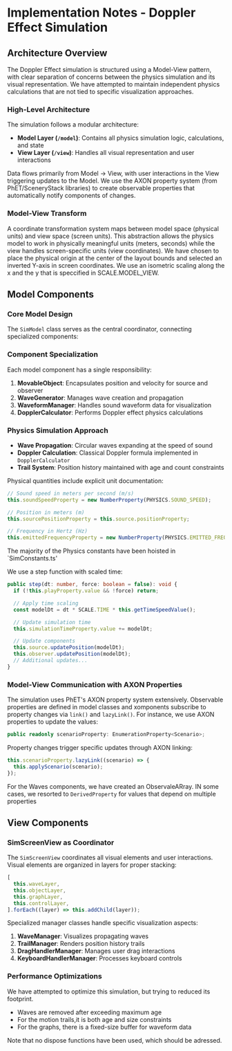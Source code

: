 # Implementation Notes - Doppler Effect Simulation

## Architecture Overview

The Doppler Effect simulation is structured using a Model-View pattern, with clear separation of concerns between the physics simulation and its visual representation. We have attempted to maintain independent physics calculations that are not tied to specific visualization approaches.

### High-Level Architecture

The simulation follows a modular architecture:

- **Model Layer (`/model`)**: Contains all physics simulation logic, calculations, and state
- **View Layer (`/view`)**: Handles all visual representation and user interactions

Data flows primarily from Model → View, with user interactions in the View triggering updates to the Model. We use the AXON property system (from PhET/SceneryStack libraries) to create observable properties that automatically notify components of changes.

### Model-View Transform
A coordinate transformation system maps between model space (physical units) and view space (screen units). This abstraction allows the physics model to work in physically meaningful units (meters, seconds) while the view handles screen-specific units (view coordinates). We have chosen to place the physical origin at the center of the layout bounds and selected an inverted Y-axis in screen coordinates. We use an isometric scaling along the x and the y that is speccified in SCALE.MODEL_VIEW. 

## Model Components

### Core Model Design
The `SimModel` class serves as the central coordinator, connecting specialized components:

### Component Specialization
Each model component has a single responsibility:

1. **MovableObject**: Encapsulates position and velocity for source and observer
2. **WaveGenerator**: Manages wave creation and propagation 
3. **WaveformManager**: Handles sound waveform data for visualization
4. **DopplerCalculator**: Performs Doppler effect physics calculations


### Physics Simulation Approach
- **Wave Propagation**: Circular waves expanding at the speed of sound
- **Doppler Calculation**: Classical Doppler formula implemented in `DopplerCalculator`
- **Trail System**: Position history maintained with age and count constraints

Physical quantities include explicit unit documentation:

```typescript
// Sound speed in meters per second (m/s)
this.soundSpeedProperty = new NumberProperty(PHYSICS.SOUND_SPEED);

// Position in meters (m)
this.sourcePositionProperty = this.source.positionProperty;

// Frequency in Hertz (Hz)
this.emittedFrequencyProperty = new NumberProperty(PHYSICS.EMITTED_FREQ);
```

The majority of the Physics constants have been hoisted in `SimConstants.ts'

We use a step function with scaled time:

```typescript
public step(dt: number, force: boolean = false): void {
  if (!this.playProperty.value && !force) return;

  // Apply time scaling
  const modelDt = dt * SCALE.TIME * this.getTimeSpeedValue();

  // Update simulation time
  this.simulationTimeProperty.value += modelDt;

  // Update components
  this.source.updatePosition(modelDt);
  this.observer.updatePosition(modelDt);
  // Additional updates...
}
```

### Model-View Communication with AXON Properties

The simulation uses PhET's AXON property system extensively. Observable properties are defined in model classes and xomponents subscribe to property changes via `link()` and 
`lazyLink()`. For instance, we use AXON properties to update the values:

```typescript
public readonly scenarioProperty: EnumerationProperty<Scenario>;
```
Property changes trigger specific updates through AXON linking:

```typescript
this.scenarioProperty.lazyLink((scenario) => {
  this.applyScenario(scenario);
});
```

For the Waves components, we have created an ObservaleARray. IN some cases, we resorted to `DerivedProperty` for values that depend on multiple properties


## View Components

### SimScreenView as Coordinator
The `SimScreenView` coordinates all visual elements and user interactions. Visual elements are organized in layers for proper stacking:

```typescript
[
  this.waveLayer,
  this.objectLayer,
  this.graphLayer,
  this.controlLayer,
].forEach((layer) => this.addChild(layer));
```

Specialized manager classes handle specific visualization aspects:

1. **WaveManager**: Visualizes propagating waves
2. **TrailManager**: Renders position history trails
3. **DragHandlerManager**: Manages user drag interactions
4. **KeyboardHandlerManager**: Processes keyboard controls

### Performance Optimizations

We have attempted to optimize this simulation, but trying to reduced its footprint.

- Waves are removed after exceeding maximum age
- For the motion trails,it is both age and size constraints
- For the graphs, there is a fixed-size buffer for waveform data

Note that no dispose functions have been used, which should be adressed.